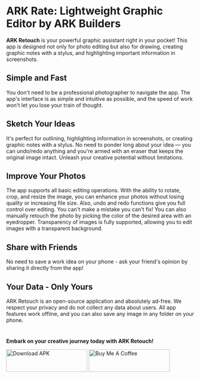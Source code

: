 # ARK Rate: Lightweight Graphic Editor by ARK Builders

**ARK Retouch** is your powerful graphic assistant right in your pocket! This app is designed not only for photo editing but also for drawing, creating graphic notes with a stylus, and highlighting important information in screenshots.

## Simple and Fast

You don't need to be a professional photographer to navigate the app. The app's interface is as simple and intuitive as possible, and the speed of work won't let you lose your train of thought.

## Sketch Your Ideas

It's perfect for outlining, highlighting information in screenshots, or creating graphic notes with a stylus. No need to ponder long about your idea — you can undo/redo anything and you're armed with an eraser that keeps the original image intact. Unleash your creative potential without limitations.

## Improve Your Photos

The app supports all basic editing operations. With the ability to rotate, crop, and resize the image, you can enhance your photos without losing quality or increasing file size. Also, undo and redo functions give you full control over editing. You can't make a mistake you can't fix! You can also manually retouch the photo by picking the color of the desired area with an eyedropper. Transparency of images is fully supported, allowing you to edit images with a transparent background.

## Share with Friends

No need to save a work idea on your phone - ask your friend's opinion by sharing it directly from the app!

## Your Data - Only Yours

ARK Retouch is an open-source application and absolutely ad-free. We respect your privacy and do not collect any data about users. All app features work offline, and you can also save any image in any folder on your phone.

#

**Embark on your creative journey today with ARK Retouch!**

<a href="https://www.ark-builders.dev/apps/retouch" target="_blank"><img src="https://github-production-user-asset-6210df.s3.amazonaws.com/581023/255703247-978df9c0-3de4-44ed-97f1-ae46631af49d.png" alt="Download APK" style="height: 60px !important;width: 217px !important;" ></a>
<a href="https://www.buymeacoffee.com/arkbuilders" target="_blank"><img src="https://cdn.buymeacoffee.com/buttons/v2/default-yellow.png" alt="Buy Me A Coffee" style="height: 60px !important;width: 217px !important;" ></a>
